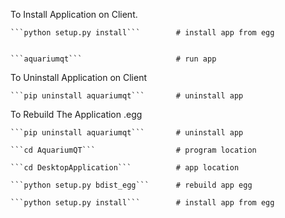 To Install Application on Client.


    ```python setup.py install```        # install app from egg


    ```aquariumqt```                     # run app


To Uninstall Application on Client


    ```pip uninstall aquariumqt```       # uninstall app



To Rebuild The Application .egg


    ```pip uninstall aquariumqt```       # uninstall app

    ```cd AquariumQT```                  # program location

    ```cd DesktopApplication```          # app location

    ```python setup.py bdist_egg```      # rebuild app egg

    ```python setup.py install```        # install app from egg